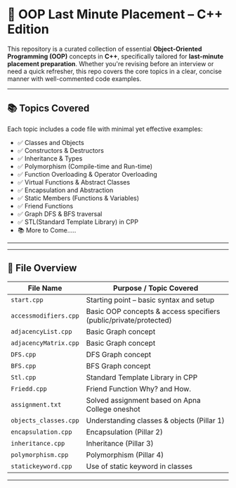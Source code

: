 # 🚀 OOP Last Minute Placement – C++ Edition

This repository is a curated collection of essential **Object-Oriented Programming (OOP)** concepts in **C++**, specifically tailored for **last-minute placement preparation**. Whether you're revising before an interview or need a quick refresher, this repo covers the core topics in a clear, concise manner with well-commented code examples.

---

## 📚 Topics Covered

Each topic includes a code file with minimal yet effective examples:

- ✅ Classes and Objects  
- ✅ Constructors & Destructors  
- ✅ Inheritance & Types 
- ✅ Polymorphism (Compile-time and Run-time)  
- ✅ Function Overloading & Operator Overloading  
- ✅ Virtual Functions & Abstract Classes   
- ✅ Encapsulation and Abstraction  
- ✅ Static Members (Functions & Variables)    
- ✅ Friend Functions    
- ✅ Graph DFS & BFS traversal    
- ✅ STL(Standard Template Library) in CPP    
- 📚 More to Come.....
---

---

## 📁 File Overview

| File Name             | Purpose / Topic Covered                              | 
|-----------------------|------------------------------------------------------|
| `start.cpp`           | Starting point – basic syntax and setup              |
| `accessmodifiers.cpp`| Basic OOP concepts & access specifiers (public/private/protected) |
| `adjacencyList.cpp`  | Basic Graph concept                                   |
| `adjacencyMatrix.cpp`| Basic Graph concept                                   |
| `DFS.cpp`| DFS Graph concept                                   |
| `BFS.cpp`| BFS Graph concept                                   |
| `Stl.cpp`| Standard Template Library in CPP                                   |
| `Friedd.cpp`| Friend Function Why? and How.                                   |
| `assignment.txt`      | Solved assignment based on Apna College oneshot      | 
| `objects_classes.cpp`| Understanding classes & objects (Pillar 1)           | 
| `encapsulation.cpp`   | Encapsulation (Pillar 2)                             | 
| `inheritance.cpp`     | Inheritance (Pillar 3)                               | 
| `polymorphism.cpp`    | Polymorphism (Pillar 4)                              | 
| `statickeyword.cpp`   | Use of static keyword in classes                     | 

---

